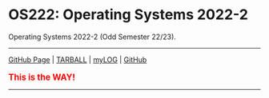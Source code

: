 # OS222: Operating Systems 2022-2
Operating Systems 2022-2 (Odd Semester 22/23).

---

[GitHub Page](https://emilyrumia.github.io/os222/) |
[TARBALL](SandBox/emilyrumia.tar.xz) |
[myLOG](TXT/mylog.txt) |
[GitHub](https://github.com/emilyrumia/os222/)
<br><br>
<span style="color:red; font-weight:bold; font-size:larger;">This is the WAY!</span>
<hr>

